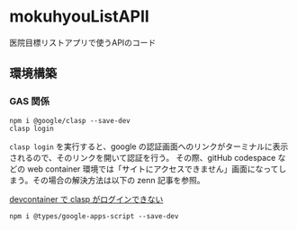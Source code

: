 # mokuhyouListAPII
医院目標リストアプリで使うAPIのコード

## 環境構築
### GAS 関係
```
npm i @google/clasp --save-dev
clasp login
```
```clasp login``` を実行すると、google の認証画面へのリンクがターミナルに表示されるので、そのリンクを開いて認証を行う。
その際、gitHub codespace などの web container 環境では「サイトにアクセスできません」画面になってしまう。その場合の解決方法は以下の zenn 記事を参照。

[devcontainer で clasp がログインできない](https://zenn.dev/st_little/articles/can-not-clasp-login-with-devcontainer)

```
npm i @types/google-apps-script --save-dev
```


